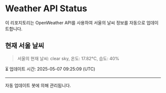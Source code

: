 
# Weather API Status

이 리포지토리는 OpenWeather API를 사용하여 서울의 날씨 정보를 자동으로 업데이트합니다.

## 현재 서울 날씨
> 서울의 현재 날씨: clear sky, 온도: 17.82°C, 습도: 40%

⏳ 업데이트 시간: 2025-05-07 09:25:09 (UTC)

---
자동 업데이트 봇에 의해 관리됩니다.
